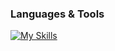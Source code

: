 
### Languages & Tools

[![My Skills](https://skillicons.dev/icons?i=python,c,c++,js,html,css,git,docker,tensorflow,opencv,scikit-learn,power-bi,keras,CNN,pandas,mysql,sqlite,arduino&perline=10)](https://skillicons.dev)

<!--
**hazemhossam7-max/hazemhossam7-max** is a ✨ _special_ ✨ repository because its `README.md` (this file) appears on your GitHub profile.

Here are some ideas to get you started:

- 🔭 I’m currently working on ...
- 🌱 I’m currently learning ...
- 👯 I’m looking to collaborate on ...
- 🤔 I’m looking for help with ...
- 💬 Ask me about ...
- 📫 How to reach me: ...
- 😄 Pronouns: ...
- ⚡ Fun fact: ...
-->
